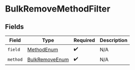 # BulkRemoveMethodFilter


## Fields

| Field                                                       | Type                                                        | Required                                                    | Description                                                 |
| ----------------------------------------------------------- | ----------------------------------------------------------- | ----------------------------------------------------------- | ----------------------------------------------------------- |
| `field`                                                     | [MethodEnum](../../models/components/MethodEnum.md)         | :heavy_check_mark:                                          | N/A                                                         |
| `method`                                                    | [BulkRemoveEnum](../../models/components/BulkRemoveEnum.md) | :heavy_check_mark:                                          | N/A                                                         |